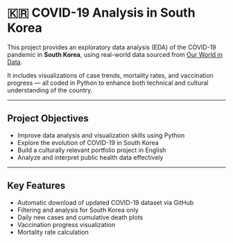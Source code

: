 # 🇰🇷 COVID-19 Analysis in South Korea

This project provides an exploratory data analysis (EDA) of the COVID-19 pandemic in **South Korea**, using real-world data sourced from [Our World in Data](https://ourworldindata.org/coronavirus).

It includes visualizations of case trends, mortality rates, and vaccination progress — all coded in Python to enhance both technical and cultural understanding of the country.

---

## Project Objectives

- Improve data analysis and visualization skills using Python  
- Explore the evolution of COVID-19 in South Korea  
- Build a culturally relevant portfolio project in English  
- Analyze and interpret public health data effectively  

---

## Key Features

- Automatic download of updated COVID-19 dataset via GitHub
- Filtering and analysis for South Korea only
- Daily new cases and cumulative death plots
- Vaccination progress visualization
- Mortality rate calculation
